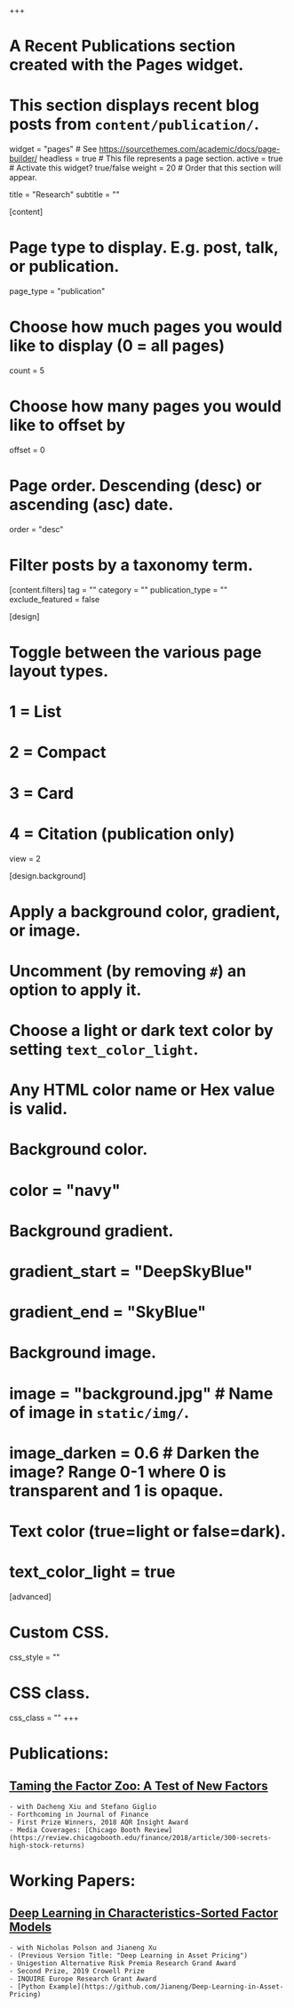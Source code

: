+++
# A Recent Publications section created with the Pages widget.
# This section displays recent blog posts from `content/publication/`.

widget = "pages"  # See https://sourcethemes.com/academic/docs/page-builder/
headless = true  # This file represents a page section.
active = true  # Activate this widget? true/false
weight = 20  # Order that this section will appear.

title = "Research"
subtitle = ""

[content]
  # Page type to display. E.g. post, talk, or publication.
  page_type = "publication"

  # Choose how much pages you would like to display (0 = all pages)
  count = 5

  # Choose how many pages you would like to offset by
  offset = 0

  # Page order. Descending (desc) or ascending (asc) date.
  order = "desc"

  # Filter posts by a taxonomy term.
  [content.filters]
    tag = ""
    category = ""
    publication_type = ""
    exclude_featured = false

[design]
  # Toggle between the various page layout types.
  #   1 = List
  #   2 = Compact
  #   3 = Card
  #   4 = Citation (publication only)
  view = 2

[design.background]
  # Apply a background color, gradient, or image.
  #   Uncomment (by removing `#`) an option to apply it.
  #   Choose a light or dark text color by setting `text_color_light`.
  #   Any HTML color name or Hex value is valid.

  # Background color.
  # color = "navy"

  # Background gradient.
  # gradient_start = "DeepSkyBlue"
  # gradient_end = "SkyBlue"

  # Background image.
  # image = "background.jpg"  # Name of image in `static/img/`.
  # image_darken = 0.6  # Darken the image? Range 0-1 where 0 is transparent and 1 is opaque.

  # Text color (true=light or false=dark).
  # text_color_light = true  

[advanced]
 # Custom CSS.
 css_style = ""

 # CSS class.
 css_class = ""
+++

# Publications:
  ## [Taming the Factor Zoo: A Test of New Factors](https://papers.ssrn.com/sol3/papers.cfm?abstract_id=2934020)
    - with Dacheng Xiu and Stefano Giglio
    - Forthcoming in Journal of Finance
    - First Prize Winners, 2018 AQR Insight Award
    - Media Coverages: [Chicago Booth Review](https://review.chicagobooth.edu/finance/2018/article/300-secrets-high-stock-returns)

# Working Papers:
  ## [Deep Learning in Characteristics-Sorted Factor Models](https://papers.ssrn.com/sol3/papers.cfm?abstract_id=3243683)
    - with Nicholas Polson and Jianeng Xu
    - (Previous Version Title: "Deep Learning in Asset Pricing")
    - Unigestion Alternative Risk Premia Research Grand Award
    - Second Prize, 2019 Crowell Prize
    - INQUIRE Europe Research Grant Award
    - [Python Example](https://github.com/Jianeng/Deep-Learning-in-Asset-Pricing)
